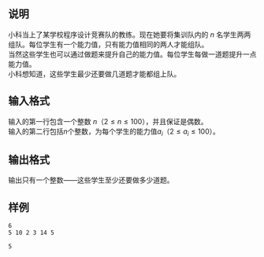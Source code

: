 <h2>说明</h2>

小科当上了某学校程序设计竞赛队的教练。现在她要将集训队内的 $n$ 名学生两两组队。每位学生有一个能力值，只有能力值相同的两人才能组队。<br />
当然这些学生也可以通过做题来提升自己的能力值。每位学生每做一道题提升一点能力值。<br />
小科想知道，这些学生最少还要做几道题才能都组上队。
<h2>输入格式</h2>

输入的第一行包含一个整数 $n$（$2≤n≤100$），并且保证是偶数。<br>输入的第二行包括$n$个整数，为每个学生的能力值$a_i$（$2≤a_i≤100$）。

<h2>输出格式</h2>

输出只有一个整数——这些学生至少还要做多少道题。

<h2>样例</h2>
<pre><code class="language-input1">6
5 10 2 3 14 5</code></pre><pre><code class="language-output1">5</code></pre>
